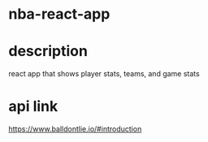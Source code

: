 # nba-react-app

# description
react app that shows player stats, teams, and game stats

# api link
https://www.balldontlie.io/#introduction
